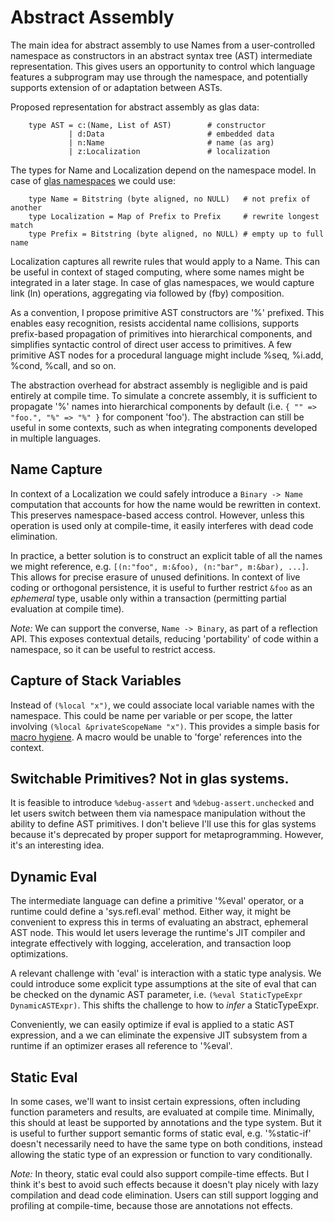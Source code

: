 # Abstract Assembly

The main idea for abstract assembly to use Names from a user-controlled namespace as constructors in an abstract syntax tree (AST) intermediate representation. This gives users an opportunity to control which language features a subprogram may use through the namespace, and potentially supports extension of or adaptation between ASTs.

Proposed representation for abstract assembly as glas data:

        type AST = c:(Name, List of AST)        # constructor
                 | d:Data                       # embedded data
                 | n:Name                       # name (as arg)
                 | z:Localization               # localization

The types for Name and Localization depend on the namespace model. In case of [glas namespaces](GlasNamespaces.md) we could use:

        type Name = Bitstring (byte aligned, no NULL)   # not prefix of another
        type Localization = Map of Prefix to Prefix     # rewrite longest match
        type Prefix = Bitstring (byte aligned, no NULL) # empty up to full name

Localization captures all rewrite rules that would apply to a Name. This can be useful in context of staged computing, where some names might be integrated in a later stage. In case of glas namespaces, we would capture link (ln) operations, aggregating via followed by (fby) composition.

As a convention, I propose primitive AST constructors are '%' prefixed. This enables easy recognition, resists accidental name collisions, supports prefix-based propagation of primitives into hierarchical components, and simplifies syntactic control of direct user access to primitives. A few primitive AST nodes for a procedural language might include %seq, %i.add, %cond, %call, and so on.

The abstraction overhead for abstract assembly is negligible and is paid entirely at compile time. To simulate a concrete assembly, it is sufficient to propagate '%' names into hierarchical components by default (i.e. `{ "" => "foo.", "%" => "%" }` for component 'foo'). The abstraction can still be useful in some contexts, such as when integrating components developed in multiple languages.

## Name Capture

In context of a Localization we could safely introduce a `Binary -> Name` computation that accounts for how the name would be rewritten in context. This preserves namespace-based access control. However, unless this operation is used only at compile-time, it easily interferes with dead code elimination.

In practice, a better solution is to construct an explicit table of all the names we might reference, e.g. `[(n:"foo", m:&foo), (n:"bar", m:&bar), ...]`. This allows for precise erasure of unused definitions. In context of live coding or orthogonal persistence, it is useful to further restrict `&foo` as an *ephemeral* type, usable only within a transaction (permitting partial evaluation at compile time).

*Note:* We can support the converse, `Name -> Binary`, as part of a reflection API. This exposes contextual details, reducing 'portability' of code within a namespace, so it can be useful to restrict access.

## Capture of Stack Variables

Instead of `(%local "x")`, we could associate local variable names with the namespace. This could be name per variable or per scope, the latter involving `(%local &privateScopeName "x")`. This provides a simple basis for [macro hygiene](https://en.wikipedia.org/wiki/Hygienic_macro). A macro would be unable to 'forge' references into the context.

## Switchable Primitives? Not in glas systems.

It is feasible to introduce `%debug-assert` and `%debug-assert.unchecked` and let users switch between them via namespace manipulation without the ability to define AST primitives. I don't believe I'll use this for glas systems because it's deprecated by proper support for metaprogramming. However, it's an interesting idea. 

## Dynamic Eval

The intermediate language can define a primitive '%eval' operator, or a runtime could define a 'sys.refl.eval' method. Either way, it might be convenient to express this in terms of evaluating an abstract, ephemeral AST node. This would let users leverage the runtime's JIT compiler and integrate effectively with logging, acceleration, and transaction loop optimizations.

A relevant challenge with 'eval' is interaction with a static type analysis. We could introduce some explicit type assumptions at the site of eval that can be checked on the dynamic AST parameter, i.e. `(%eval StaticTypeExpr DynamicASTExpr)`. This shifts the challenge to how to *infer* a StaticTypeExpr.

Conveniently, we can easily optimize if eval is applied to a static AST expression, and a we can eliminate the expensive JIT subsystem from a runtime if an optimizer erases all reference to '%eval'. 

## Static Eval

In some cases, we'll want to insist certain expressions, often including function parameters and results, are evaluated at compile time. Minimally, this should at least be supported by annotations and the type system. But it is useful to further support semantic forms of static eval, e.g. '%static-if' doesn't necessarily need to have the same type on both conditions, instead allowing the static type of an expression or function to vary conditionally.

*Note:* In theory, static eval could also support compile-time effects. But I think it's best to avoid such effects because it doesn't play nicely with lazy compilation and dead code elimination. Users can still support logging and profiling at compile-time, because those are annotations not effects. 
